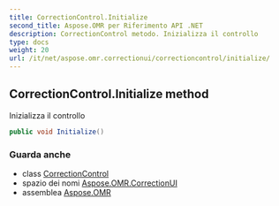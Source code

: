 ```yaml
---
title: CorrectionControl.Initialize
second_title: Aspose.OMR per Riferimento API .NET
description: CorrectionControl metodo. Inizializza il controllo
type: docs
weight: 20
url: /it/net/aspose.omr.correctionui/correctioncontrol/initialize/
---
```

## CorrectionControl.Initialize method

Inizializza il controllo

```csharp
public void Initialize()
```

### Guarda anche

* class [CorrectionControl](../)
* spazio dei nomi [Aspose.OMR.CorrectionUI](../../correctioncontrol/)
* assemblea [Aspose.OMR](../../../)


